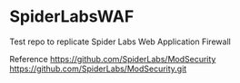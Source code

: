 # SpiderLabsWAF
Test repo to replicate Spider Labs Web Application Firewall

Reference
https://github.com/SpiderLabs/ModSecurity
https://github.com/SpiderLabs/ModSecurity.git